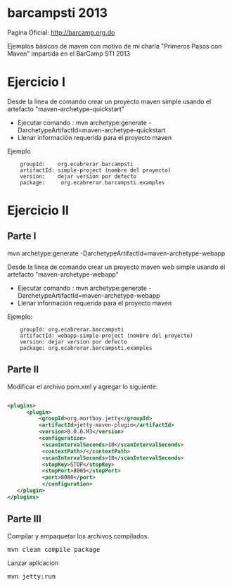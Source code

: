 barcampsti 2013
==========

Pagina Oficial:
http://barcamp.org.do


Ejemplos básicos de maven con motivo de mi charla "Primeros Pasos con Maven" impartida en el BarCamp STI 2013

Ejercicio I
=================

Desde la línea de comando crear un proyecto maven simple usando el artefacto "maven-archetype-quickstart"
* Ejecutar comando : mvn archetype:generate -DarchetypeArtifactId=maven-archetype-quickstart
* Llenar información requerida para el proyecto maven

 
Ejemplo
```text
    groupId:    org.ecabrerar.barcampsti
    artifactId: simple-project (nombre del proyecto)
    version:    dejar version por defecto
    package:     org.ecabrerar.barcampsti.examples

```


Ejercicio II
==========================================

Parte I
--------------

mvn archetype:generate -DarchetypeArtifactId=maven-archetype-webapp

Desde la línea de comando crear un proyecto maven web simple usando el artefacto "maven-archetype-webapp" 
* Ejecutar comando : mvn archetype:generate -DarchetypeArtifactId=maven-archetype-webapp
* Llenar información requerida para el proyecto maven

 Ejemplo:
```text
    groupId: org.ecabrerar.barcampsti 
    artifactId: webapp-simple-project (nombre del proyecto) 
    version: dejar version por defecto 
    package: org.ecabrerar.barcampsti.examples
```
Parte II
---------------
Modificar el archivo pom.xml y agregar lo siguiente:
```Xml

<plugins>
      <plugin>
          <groupId>org.mortbay.jetty</groupId>
          <artifactId>jetty-maven-plugin</artifactId>
          <version>8.0.0.M3</version>
          <configuration>
           <scanIntervalSeconds>10</scanIntervalSeconds>
           <contextPath>/</contextPath>
           <scanIntervalSeconds>10</scanIntervalSeconds>
           <stopKey>STOP</stopKey>
           <stopPort>8005</stopPort>
           <port>8080</port>
           </configuration>
   </plugin>
</plugins>
```
Parte III
------------------
Compilar y empaquetar los archivos compilados.
<pre>
mvn clean compile package
</pre>
Lanzar aplicacion
<pre>
mvn jetty:run
</pre>

